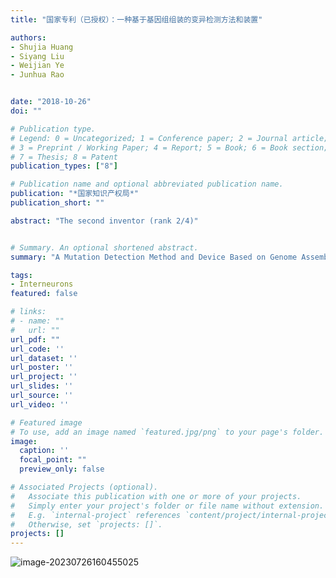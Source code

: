 ```yaml
---
title: "国家专利（已授权）：一种基于基因组组装的变异检测方法和装置"

authors:
- Shujia Huang
- Siyang Liu
- Weijian Ye
- Junhua Rao


date: "2018-10-26"
doi: ""

# Publication type.
# Legend: 0 = Uncategorized; 1 = Conference paper; 2 = Journal article;
# 3 = Preprint / Working Paper; 4 = Report; 5 = Book; 6 = Book section;
# 7 = Thesis; 8 = Patent
publication_types: ["8"]

# Publication name and optional abbreviated publication name.
publication: "*国家知识产权局*"
publication_short: ""

abstract: "The second inventor (rank 2/4)"


# Summary. An optional shortened abstract.
summary: "A Mutation Detection Method and Device Based on Genome Assembly"

tags:
- Interneurons
featured: false

# links:
# - name: ""
#   url: ""
url_pdf: ""
url_code: ''
url_dataset: ''
url_poster: ''
url_project: ''
url_slides: ''
url_source: ''
url_video: ''

# Featured image
# To use, add an image named `featured.jpg/png` to your page's folder. 
image:
  caption: ''
  focal_point: ""
  preview_only: false

# Associated Projects (optional).
#   Associate this publication with one or more of your projects.
#   Simply enter your project's folder or file name without extension.
#   E.g. `internal-project` references `content/project/internal-project/index.md`.
#   Otherwise, set `projects: []`.
projects: []
---
```


![image-20230726160455025](https://static.fungenomics.com/images/2023/07/image-20230726160455025.png)

